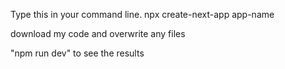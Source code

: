 Type this in your command line. npx create-next-app app-name

download my code and overwrite any files

"npm run dev" to see the results

